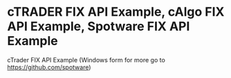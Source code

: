 # cTRADER FIX API Example, cAlgo FIX API Example, Spotware FIX API Example
cTrader FIX API Example (Windows form for more go to https://github.com/spotware)
